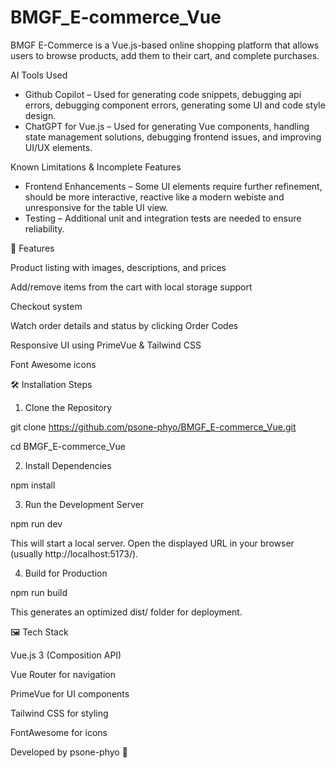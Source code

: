 # BMGF_E-commerce_Vue
BMGF E-Commerce is a Vue.js-based online shopping platform that allows users to browse products, add them to their cart, and complete purchases.

AI Tools Used
- Github Copilot – Used for generating code snippets, debugging api errors, debugging component errors, generating some UI and code style design.
- ChatGPT for Vue.js – Used for generating Vue components, handling state management solutions, debugging frontend issues, and improving UI/UX elements.

Known Limitations & Incomplete Features
- Frontend Enhancements – Some UI elements require further refinement, should be more interactive, reactive like a modern webiste and unresponsive for the table UI view.
- Testing – Additional unit and integration tests are needed to ensure reliability.

🚀 Features

Product listing with images, descriptions, and prices

Add/remove items from the cart with local storage support

Checkout system

Watch order details and status by clicking Order Codes

Responsive UI using PrimeVue & Tailwind CSS

Font Awesome icons

🛠️ Installation Steps

1. Clone the Repository

git clone https://github.com/psone-phyo/BMGF_E-commerce_Vue.git

cd BMGF_E-commerce_Vue

2. Install Dependencies

npm install

3. Run the Development Server

npm run dev

This will start a local server. Open the displayed URL in your browser (usually http://localhost:5173/).

4. Build for Production

npm run build

This generates an optimized dist/ folder for deployment.

🖼️ Tech Stack

Vue.js 3 (Composition API)

Vue Router for navigation

PrimeVue for UI components

Tailwind CSS for styling

FontAwesome for icons

Developed by psone-phyo 🚀
